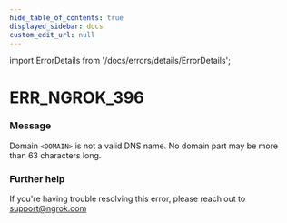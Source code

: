 ```yaml
---
hide_table_of_contents: true
displayed_sidebar: docs
custom_edit_url: null
---
```


import ErrorDetails from '/docs/errors/details/ErrorDetails';

# ERR_NGROK_396

### Message
Domain `<DOMAIN>` is not a valid DNS name. No domain part may be more than 63 characters long.

### Further help
If you're having trouble resolving this error, please reach out to [support@ngrok.com](mailto:support@ngrok.com?subject=Help%20with%20ERR_NGROK_396)

<ErrorDetails error='err_ngrok_396' />
